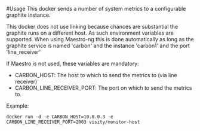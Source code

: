 #Usage
This docker sends a number of system metrics to a configurable graphite instance.

This docker does not use linking because chances are substantial the graphite runs on a different host. As such environment variables are supported. When using Maestro-ng this is done automatically as long as the graphite service is named 'carbon' and the instance 'carbon1' and the port 'line\_receiver'

If Maestro is not used, these variables are mandatory:
* CARBON\_HOST: The host to which to send the metrics to (via line receiver)
* CARBON\_LINE\_RECEIVER\_PORT: The port on which to send the metrics to.

Example:

	docker run -d -e CARBON_HOST=10.0.0.3 -e CARBON_LINE_RECEIVER_PORT=2003 visity/monitor-host